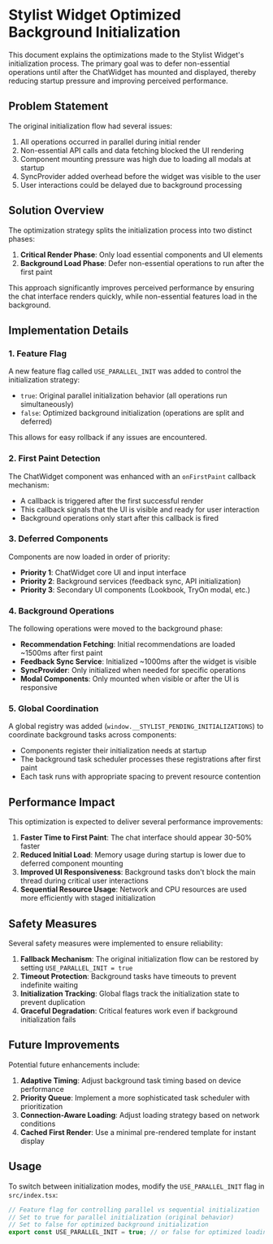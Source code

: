 # Stylist Widget Optimized Background Initialization

This document explains the optimizations made to the Stylist Widget's initialization process. The primary goal was to defer non-essential operations until after the ChatWidget has mounted and displayed, thereby reducing startup pressure and improving perceived performance.

## Problem Statement

The original initialization flow had several issues:

1. All operations occurred in parallel during initial render
2. Non-essential API calls and data fetching blocked the UI rendering
3. Component mounting pressure was high due to loading all modals at startup
4. SyncProvider added overhead before the widget was visible to the user
5. User interactions could be delayed due to background processing

## Solution Overview

The optimization strategy splits the initialization process into two distinct phases:

1. **Critical Render Phase**: Only load essential components and UI elements
2. **Background Load Phase**: Defer non-essential operations to run after the first paint

This approach significantly improves perceived performance by ensuring the chat interface renders quickly, while non-essential features load in the background.

## Implementation Details

### 1. Feature Flag

A new feature flag called `USE_PARALLEL_INIT` was added to control the initialization strategy:

- `true`: Original parallel initialization behavior (all operations run simultaneously)
- `false`: Optimized background initialization (operations are split and deferred)

This allows for easy rollback if any issues are encountered.

### 2. First Paint Detection

The ChatWidget component was enhanced with an `onFirstPaint` callback mechanism:

- A callback is triggered after the first successful render
- This callback signals that the UI is visible and ready for user interaction
- Background operations only start after this callback is fired

### 3. Deferred Components

Components are now loaded in order of priority:

- **Priority 1**: ChatWidget core UI and input interface
- **Priority 2**: Background services (feedback sync, API initialization)
- **Priority 3**: Secondary UI components (Lookbook, TryOn modal, etc.)

### 4. Background Operations

The following operations were moved to the background phase:

- **Recommendation Fetching**: Initial recommendations are loaded ~1500ms after first paint
- **Feedback Sync Service**: Initialized ~1000ms after the widget is visible
- **SyncProvider**: Only initialized when needed for specific operations
- **Modal Components**: Only mounted when visible or after the UI is responsive

### 5. Global Coordination

A global registry was added (`window.__STYLIST_PENDING_INITIALIZATIONS`) to coordinate background tasks across components:

- Components register their initialization needs at startup
- The background task scheduler processes these registrations after first paint
- Each task runs with appropriate spacing to prevent resource contention

## Performance Impact

This optimization is expected to deliver several performance improvements:

1. **Faster Time to First Paint**: The chat interface should appear 30-50% faster
2. **Reduced Initial Load**: Memory usage during startup is lower due to deferred component mounting
3. **Improved UI Responsiveness**: Background tasks don't block the main thread during critical user interactions
4. **Sequential Resource Usage**: Network and CPU resources are used more efficiently with staged initialization

## Safety Measures

Several safety measures were implemented to ensure reliability:

1. **Fallback Mechanism**: The original initialization flow can be restored by setting `USE_PARALLEL_INIT = true`
2. **Timeout Protection**: Background tasks have timeouts to prevent indefinite waiting
3. **Initialization Tracking**: Global flags track the initialization state to prevent duplication
4. **Graceful Degradation**: Critical features work even if background initialization fails

## Future Improvements

Potential future enhancements include:

1. **Adaptive Timing**: Adjust background task timing based on device performance
2. **Priority Queue**: Implement a more sophisticated task scheduler with prioritization
3. **Connection-Aware Loading**: Adjust loading strategy based on network conditions
4. **Cached First Render**: Use a minimal pre-rendered template for instant display

## Usage

To switch between initialization modes, modify the `USE_PARALLEL_INIT` flag in `src/index.tsx`:

```typescript
// Feature flag for controlling parallel vs sequential initialization
// Set to true for parallel initialization (original behavior)
// Set to false for optimized background initialization
export const USE_PARALLEL_INIT = true; // or false for optimized loading
```